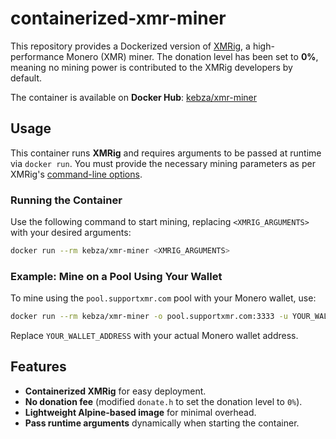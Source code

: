 # containerized-xmr-miner

This repository provides a Dockerized version of [XMRig](https://github.com/xmrig/xmrig), a high-performance Monero (XMR) miner. The donation level has been set to **0%**, meaning no mining power is contributed to the XMRig developers by default.

The container is available on **Docker Hub**: [kebza/xmr-miner](https://hub.docker.com/repository/docker/kebza/xmr-miner)

## Usage
This container runs **XMRig** and requires arguments to be passed at runtime via `docker run`. You must provide the necessary mining parameters as per XMRig's [command-line options](https://xmrig.com/docs/miner/command-line-options).

### Running the Container
Use the following command to start mining, replacing `<XMRIG_ARGUMENTS>` with your desired arguments:

```bash
docker run --rm kebza/xmr-miner <XMRIG_ARGUMENTS>
```

### Example: Mine on a Pool Using Your Wallet
To mine using the `pool.supportxmr.com` pool with your Monero wallet, use:

```bash
docker run --rm kebza/xmr-miner -o pool.supportxmr.com:3333 -u YOUR_WALLET_ADDRESS -p x -k
```

Replace `YOUR_WALLET_ADDRESS` with your actual Monero wallet address.

## Features
- **Containerized XMRig** for easy deployment.
- **No donation fee** (modified `donate.h` to set the donation level to `0%`).
- **Lightweight Alpine-based image** for minimal overhead.
- **Pass runtime arguments** dynamically when starting the container.
